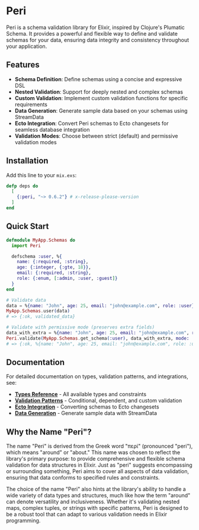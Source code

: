 # Peri

Peri is a schema validation library for Elixir, inspired by Clojure's Plumatic Schema. It provides a powerful and flexible way to define and validate schemas for your data, ensuring data integrity and consistency throughout your application.

## Features

- **Schema Definition**: Define schemas using a concise and expressive DSL
- **Nested Validation**: Support for deeply nested and complex schemas
- **Custom Validation**: Implement custom validation functions for specific requirements
- **Data Generation**: Generate sample data based on your schemas using StreamData
- **Ecto Integration**: Convert Peri schemas to Ecto changesets for seamless database integration
- **Validation Modes**: Choose between strict (default) and permissive validation modes

## Installation

Add this line to your `mix.exs`:
```elixir
defp deps do
  [
    {:peri, "~> 0.6.2"} # x-release-please-version
  ]
end
```

## Quick Start

```elixir
defmodule MyApp.Schemas do
  import Peri

  defschema :user, %{
    name: {:required, :string},
    age: {:integer, {:gte, 18}},
    email: {:required, :string},
    role: {:enum, [:admin, :user, :guest]}
  }
end

# Validate data
data = %{name: "John", age: 25, email: "john@example.com", role: :user}
MyApp.Schemas.user(data)
# => {:ok, validated_data}

# Validate with permissive mode (preserves extra fields)
data_with_extra = %{name: "John", age: 25, email: "john@example.com", role: :user, extra: "field"}
Peri.validate(MyApp.Schemas.get_schema(:user), data_with_extra, mode: :permissive)
# => {:ok, %{name: "John", age: 25, email: "john@example.com", role: :user, extra: "field"}}
```

## Documentation

For detailed documentation on types, validation patterns, and integrations, see:

- **[Types Reference](pages/types.md)** - All available types and constraints
- **[Validation Patterns](pages/validation.md)** - Conditional, dependent, and custom validation  
- **[Ecto Integration](pages/ecto.md)** - Converting schemas to Ecto changesets
- **[Data Generation](pages/generation.md)** - Generate sample data with StreamData

## Why the Name "Peri"?

The name "Peri" is derived from the Greek word "περί" (pronounced "peri"), which means "around" or "about." This name was chosen to reflect the library's primary purpose: to provide comprehensive and flexible schema validation for data structures in Elixir. Just as "peri" suggests encompassing or surrounding something, Peri aims to cover all aspects of data validation, ensuring that data conforms to specified rules and constraints.

The choice of the name "Peri" also hints at the library's ability to handle a wide variety of data types and structures, much like how the term "around" can denote versatility and inclusiveness. Whether it's validating nested maps, complex tuples, or strings with specific patterns, Peri is designed to be a robust tool that can adapt to various validation needs in Elixir programming.
